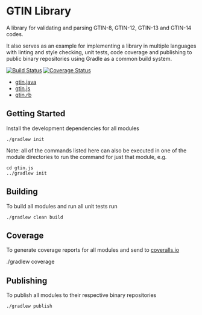 # GTIN Library

A library for validating and parsing GTIN-8, GTIN-12, GTIN-13 and GTIN-14 codes.

It also serves as an example for implementing a library in multiple languages with linting and style checking, unit tests, code coverage and publishing to public binary repositories using Gradle as a common build system.

[![Build Status](https://travis-ci.org/powa/gtin.svg?branch=master)](https://travis-ci.org/powa/gtin) [![Coverage Status](https://coveralls.io/repos/powa/gtin/badge.svg?branch=master&service=github)](https://coveralls.io/github/powa/gtin?branch=master)

* [gtin.java](gtin.java/README.md)
* [gtin.js](gtin.js/README.md)
* [gtin.rb](gtin.rb/README.md)

## Getting Started

Install the development dependencies for all modules

    ./gradlew init

Note: all of the commands listed here can also be executed in one of the module directories to run the command for just that module, e.g.

    cd gtin.js
    ../gradlew init

## Building

To build all modules and run all unit tests run

    ./gradlew clean build

## Coverage

To generate coverage reports for all modules and send to [coveralls.io](https://coveralls.io)

   ./gradlew coverage

## Publishing

To publish all modules to their respective binary repositories

    ./gradlew publish
